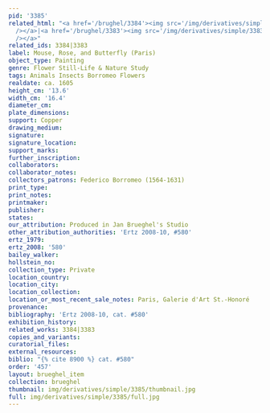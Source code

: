 ```yaml
---
pid: '3385'
related_html: "<a href='/brughel/3384'><img src='/img/derivatives/simple/3384/thumbnail.jpg'
  /></a>|<a href='/brughel/3383'><img src='/img/derivatives/simple/3383/thumbnail.jpg'
  /></a>"
related_ids: 3384|3383
label: Mouse, Rose, and Butterfly (Paris)
object_type: Painting
genre: Flower Still-Life & Nature Study
tags: Animals Insects Borromeo Flowers
realdate: ca. 1605
height_cm: '13.6'
width_cm: '16.4'
diameter_cm: 
plate_dimensions: 
support: Copper
drawing_medium: 
signature: 
signature_location: 
support_marks: 
further_inscription: 
collaborators: 
collaborator_notes: 
collectors_patrons: Federico Borromeo (1564-1631)
print_type: 
print_notes: 
printmaker: 
publisher: 
states: 
our_attribution: Produced in Jan Brueghel's Studio
other_attribution_authorities: 'Ertz 2008-10, #580'
ertz_1979: 
ertz_2008: '580'
bailey_walker: 
hollstein_no: 
collection_type: Private
location_country: 
location_city: 
location_collection: 
location_or_most_recent_sale_notes: Paris, Galerie d'Art St.-Honoré
provenance: 
bibliography: 'Ertz 2008-10, cat. #580'
exhibition_history: 
related_works: 3384|3383
copies_and_variants: 
curatorial_files: 
external_resources: 
biblio: "{% cite 8900 %} cat. #580"
order: '457'
layout: brueghel_item
collection: brueghel
thumbnail: img/derivatives/simple/3385/thumbnail.jpg
full: img/derivatives/simple/3385/full.jpg
---
```

